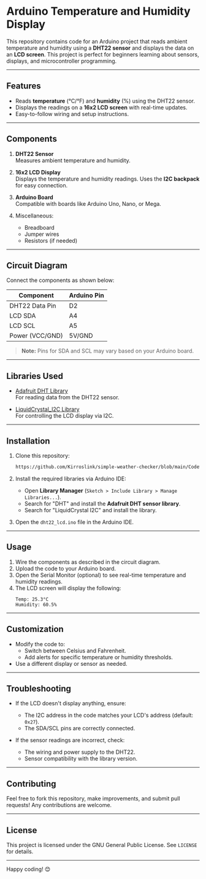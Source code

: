 # Arduino Temperature and Humidity Display

This repository contains code for an Arduino project that reads ambient temperature and humidity using a **DHT22 sensor** and displays the data on an **LCD screen**. This project is perfect for beginners learning about sensors, displays, and microcontroller programming.

---

## Features
- Reads **temperature** (°C/°F) and **humidity** (%) using the DHT22 sensor.
- Displays the readings on a **16x2 LCD screen** with real-time updates.
- Easy-to-follow wiring and setup instructions.

---

## Components
1. **DHT22 Sensor**  
   Measures ambient temperature and humidity.

2. **16x2 LCD Display**  
   Displays the temperature and humidity readings. Uses the **I2C backpack** for easy connection.

3. **Arduino Board**  
   Compatible with boards like Arduino Uno, Nano, or Mega.

4. Miscellaneous:
   - Breadboard
   - Jumper wires
   - Resistors (if needed)

---

## Circuit Diagram
Connect the components as shown below:

| Component      | Arduino Pin |
|----------------|-------------|
| DHT22 Data Pin | D2          |
| LCD SDA        | A4          |
| LCD SCL        | A5          |
| Power (VCC/GND)| 5V/GND      |

> **Note:** Pins for SDA and SCL may vary based on your Arduino board.

---

## Libraries Used
- [Adafruit DHT Library](https://github.com/adafruit/DHT-sensor-library)  
  For reading data from the DHT22 sensor.
  
- [LiquidCrystal_I2C Library](https://github.com/johnrickman/LiquidCrystal_I2C)  
  For controlling the LCD display via I2C.

---

## Installation
1. Clone this repository:
   ```bash
   https://github.com/Kirroslink/simple-weather-checker/blob/main/Code%20file
   ```
2. Install the required libraries via Arduino IDE:
   - Open **Library Manager** (`Sketch > Include Library > Manage Libraries...`).
   - Search for "DHT" and install the **Adafruit DHT sensor library**.
   - Search for "LiquidCrystal I2C" and install the library.

3. Open the `dht22_lcd.ino` file in the Arduino IDE.

---

## Usage
1. Wire the components as described in the circuit diagram.
2. Upload the code to your Arduino board.
3. Open the Serial Monitor (optional) to see real-time temperature and humidity readings.
4. The LCD screen will display the following:
   ```
   Temp: 25.3°C
   Humidity: 60.5%
   ```

---

## Customization
- Modify the code to:
  - Switch between Celsius and Fahrenheit.
  - Add alerts for specific temperature or humidity thresholds.
- Use a different display or sensor as needed.

---

## Troubleshooting
- If the LCD doesn't display anything, ensure:
  - The I2C address in the code matches your LCD's address (default: `0x27`).
  - The SDA/SCL pins are correctly connected.
  
- If the sensor readings are incorrect, check:
  - The wiring and power supply to the DHT22.
  - Sensor compatibility with the library version.

---

## Contributing
Feel free to fork this repository, make improvements, and submit pull requests! Any contributions are welcome.

---

## License
This project is licensed under the GNU General Public License. See `LICENSE` for details.

---

Happy coding! 😊

